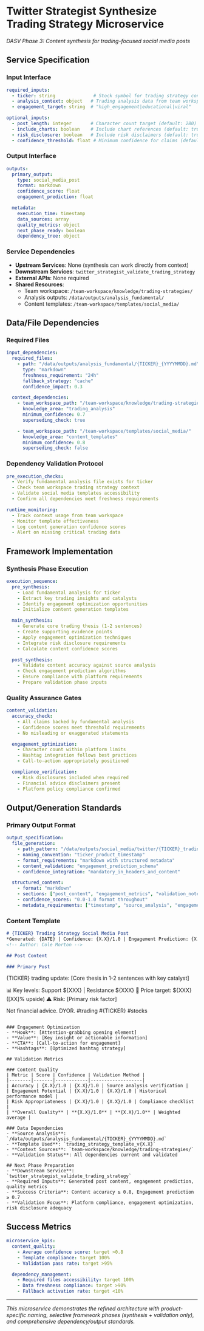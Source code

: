 # Twitter Strategist Synthesize Trading Strategy Microservice
*DASV Phase 3: Content synthesis for trading-focused social media posts*

## Service Specification

### Input Interface
```yaml
required_inputs:
  - ticker: string              # Stock symbol for trading strategy content
  - analysis_context: object   # Trading analysis data from team workspace
  - engagement_target: string  # "high_engagement|educational|viral"

optional_inputs:
  - post_length: integer       # Character count target (default: 280)
  - include_charts: boolean    # Include chart references (default: true)
  - risk_disclosure: boolean   # Include risk disclaimers (default: true)
  - confidence_threshold: float # Minimum confidence for claims (default: 0.7)
```

### Output Interface
```yaml
outputs:
  primary_output:
    type: social_media_post
    format: markdown
    confidence_score: float
    engagement_prediction: float

  metadata:
    execution_time: timestamp
    data_sources: array
    quality_metrics: object
    next_phase_ready: boolean
    dependency_tree: object
```

### Service Dependencies
- **Upstream Services**: None (synthesis can work directly from context)
- **Downstream Services**: `twitter_strategist_validate_trading_strategy`
- **External APIs**: None required
- **Shared Resources**:
  - Team workspace: `/team-workspace/knowledge/trading-strategies/`
  - Analysis outputs: `/data/outputs/analysis_fundamental/`
  - Content templates: `/team-workspace/templates/social_media/`

## Data/File Dependencies

### Required Files
```yaml
input_dependencies:
  required_files:
    - path: "/data/outputs/analysis_fundamental/{TICKER}_{YYYYMMDD}.md"
      type: "markdown"
      freshness_requirement: "24h"
      fallback_strategy: "cache"
      confidence_impact: 0.3

  context_dependencies:
    - team_workspace_path: "/team-workspace/knowledge/trading-strategies/"
      knowledge_area: "trading_analysis"
      minimum_confidence: 0.7
      superseding_check: true

    - team_workspace_path: "/team-workspace/templates/social_media/"
      knowledge_area: "content_templates"
      minimum_confidence: 0.8
      superseding_check: false
```

### Dependency Validation Protocol
```yaml
pre_execution_checks:
  - Verify fundamental analysis file exists for ticker
  - Check team workspace trading strategy context
  - Validate social media templates accessibility
  - Confirm all dependencies meet freshness requirements

runtime_monitoring:
  - Track context usage from team workspace
  - Monitor template effectiveness
  - Log content generation confidence scores
  - Alert on missing critical trading data
```

## Framework Implementation

### Synthesis Phase Execution
```yaml
execution_sequence:
  pre_synthesis:
    - Load fundamental analysis for ticker
    - Extract key trading insights and catalysts
    - Identify engagement optimization opportunities
    - Initialize content generation templates

  main_synthesis:
    - Generate core trading thesis (1-2 sentences)
    - Create supporting evidence points
    - Apply engagement optimization techniques
    - Integrate risk disclosure requirements
    - Calculate content confidence scores

  post_synthesis:
    - Validate content accuracy against source analysis
    - Check engagement prediction algorithms
    - Ensure compliance with platform requirements
    - Prepare validation phase inputs
```

### Quality Assurance Gates
```yaml
content_validation:
  accuracy_check:
    - All claims backed by fundamental analysis
    - Confidence scores meet threshold requirements
    - No misleading or exaggerated statements

  engagement_optimization:
    - Character count within platform limits
    - Hashtag integration follows best practices
    - Call-to-action appropriately positioned

  compliance_verification:
    - Risk disclosures included when required
    - Financial advice disclaimers present
    - Platform policy compliance confirmed
```

## Output/Generation Standards

### Primary Output Format
```yaml
output_specification:
  file_generation:
    - path_pattern: "/data/outputs/social_media/twitter/{TICKER}_trading_strategy_{YYYYMMDD}.md"
    - naming_convention: "ticker_product_timestamp"
    - format_requirements: "markdown with structured metadata"
    - content_validation: "engagement_prediction_schema"
    - confidence_integration: "mandatory_in_headers_and_content"

  structured_content:
    - format: "markdown"
    - sections: ["post_content", "engagement_metrics", "validation_notes"]
    - confidence_scores: "0.0-1.0 format throughout"
    - metadata_requirements: ["timestamp", "source_analysis", "engagement_prediction"]
```

### Content Template
```markdown
# {TICKER} Trading Strategy Social Media Post
*Generated: {DATE} | Confidence: {X.X}/1.0 | Engagement Prediction: {X.X}/1.0*
<!-- Author: Cole Morton -->

## Post Content

### Primary Post
```
{TICKER} trading update: [Core thesis in 1-2 sentences with key catalyst]

📊 Key levels: Support ${XXX} | Resistance ${XXX}
🎯 Price target: ${XXX} ([XX]% upside)
⚠️ Risk: [Primary risk factor]

Not financial advice. DYOR. #trading #{TICKER} #stocks
```

### Engagement Optimization
- **Hook**: [Attention-grabbing opening element]
- **Value**: [Key insight or actionable information]
- **CTA**: [Call-to-action for engagement]
- **Hashtags**: [Optimized hashtag strategy]

## Validation Metrics

### Content Quality
| Metric | Score | Confidence | Validation Method |
|--------|-------|------------|-------------------|
| Accuracy | {X.X}/1.0 | {X.X}/1.0 | Source analysis verification |
| Engagement Potential | {X.X}/1.0 | {X.X}/1.0 | Historical performance model |
| Risk Appropriateness | {X.X}/1.0 | {X.X}/1.0 | Compliance checklist |
| **Overall Quality** | **{X.X}/1.0** | **{X.X}/1.0** | Weighted average |

### Data Dependencies
- **Source Analysis**: `/data/outputs/analysis_fundamental/{TICKER}_{YYYYMMDD}.md`
- **Template Used**: `trading_strategy_template_v{X.X}`
- **Context Sources**: `team-workspace/knowledge/trading-strategies/`
- **Validation Status**: All dependencies current and validated

## Next Phase Preparation
- **Downstream Service**: `twitter_strategist_validate_trading_strategy`
- **Required Inputs**: Generated post content, engagement prediction, quality metrics
- **Success Criteria**: Content accuracy ≥ 0.8, Engagement prediction ≥ 0.7
- **Validation Focus**: Platform compliance, engagement optimization, risk disclosure adequacy
```

## Success Metrics
```yaml
microservice_kpis:
  content_quality:
    - Average confidence score: target >0.8
    - Template compliance: target 100%
    - Validation pass rate: target >95%

  dependency_management:
    - Required files accessibility: target 100%
    - Data freshness compliance: target >90%
    - Fallback activation rate: target <10%
```

---

*This microservice demonstrates the refined architecture with product-specific naming, selective framework phases (synthesis + validation only), and comprehensive dependency/output standards.*
